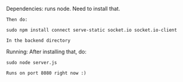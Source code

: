 Dependencies:
	runs node. Need to install that.

	Then do:

	sudo npm install connect serve-static socket.io socket.io-client 

	In the backend directory

Running:
	After installing that, do:

	sudo node server.js

	Runs on port 8080 right now :) 

